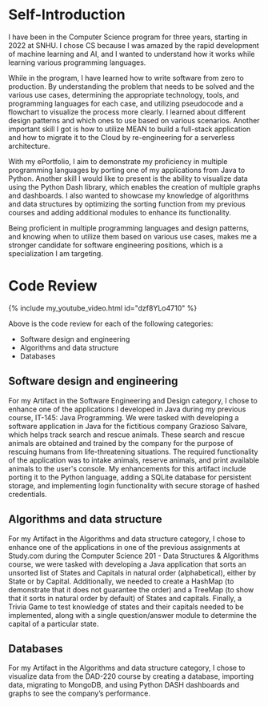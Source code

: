 # Self-Introduction

I have been in the Computer Science program for three years, starting in 2022 at SNHU. I chose CS because I was amazed by the rapid development of machine learning and AI, and I wanted to understand how it works while learning various programming languages.

While in the program, I have learned how to write software from zero to production. By understanding the problem that needs to be solved and the various use cases, determining the appropriate technology, tools, and programming languages for each case, and utilizing pseudocode and a flowchart to visualize the process more clearly.  I learned about different design patterns and which ones to use based on various scenarios.  Another important skill I got is how to utilize MEAN to build a full-stack application and how to migrate it to the Cloud by re-engineering for a serverless architecture. 

With my ePortfolio, I aim to demonstrate my proficiency in multiple programming languages by porting one of my applications from Java to Python. Another skill I would like to present is the ability to visualize data using the Python Dash library, which enables the creation of multiple graphs and dashboards. I also wanted to showcase my knowledge of algorithms and data structures by optimizing the sorting function from my previous courses and adding additional modules to enhance its functionality.

Being proficient in multiple programming languages and design patterns, and knowing when to utilize them based on various use cases, makes me a stronger candidate for software engineering positions, which is a specialization I am targeting.

# Code Review

{% include my_youtube_video.html id="dzf8YLo4710" %}

Above is the code review for each of the following categories:
+	Software design and engineering 
+	Algorithms and data structure 
+	Databases

## Software design and engineering
For my Artifact in the Software Engineering and Design category, I chose to enhance one of the applications I developed in Java during my previous course, IT-145: Java Programming. We were tasked with developing a software application in Java for the fictitious company Grazioso Salvare, which helps track search and rescue animals. These search and rescue animals are obtained and trained by the company for the purpose of rescuing humans from life-threatening situations. The required functionality of the application was to intake animals, reserve animals, and print available animals to the user's console. My enhancements for this artifact include porting it to the Python language, adding a SQLite database for persistent storage, and implementing login functionality with secure storage of hashed credentials.

## Algorithms and data structure
For my Artifact in the Algorithms and data structure category, I chose to enhance one of the applications in one of the previous assignments at Study.com during the Computer Science 201 - Data Structures & Algorithms course, we were tasked with developing a Java application that sorts an unsorted list of States and Capitals in natural order (alphabetical), either by State or by Capital. Additionally, we needed to create a HashMap (to demonstrate that it does not guarantee the order) and a TreeMap (to show that it sorts in natural order by default) of States and capitals. Finally, a Trivia Game to test knowledge of states and their capitals needed to be implemented, along with a single question/answer module to determine the capital of a particular state.

## Databases
For my Artifact in the Algorithms and data structure category, I chose to visualize data from the DAD-220 course by creating a database, importing data, migrating to MongoDB, and using Python DASH dashboards and graphs to see the company’s performance.


